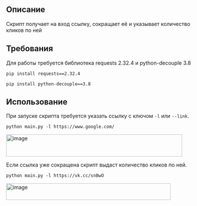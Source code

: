 ## Описание
Скрипт получает на вход ссылку, сокращает её и указывает количество кликов по ней
## Требования
Для работы требуется библиотека requests 2.32.4 и python-decouple 3.8
```
pip install requests==2.32.4
```
```
pip install python-decouple==3.8
```
## Использование
При запуске скрипта требуется указать ссылку с ключом `-l` или `--link`. 
```
python main.py -l https://www.google.com/
```
<img width="477" height="60" alt="image" src="https://github.com/user-attachments/assets/c4d16e86-88b3-4b2e-ae9a-47c424acfd3b" />

Если ссылка уже сокращена скрипт выдаст количество кликов по ней.
```
python main.py -l https://vk.cc/snBwO
```
<img width="446" height="45" alt="image" src="https://github.com/user-attachments/assets/2caa1968-30dc-4cf4-bc4d-5a121a543dad" />
